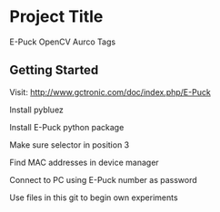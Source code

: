 # Project Title

E-Puck OpenCV Aurco Tags

## Getting Started

Visit: http://www.gctronic.com/doc/index.php/E-Puck 

Install pybluez 

Install E-Puck python package 

Make sure selector in position 3

Find MAC addresses in device manager 

Connect to PC using E-Puck number as password

Use files in this git to begin own experiments




